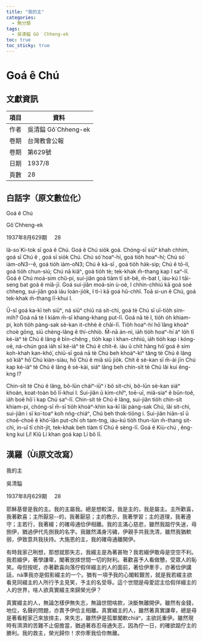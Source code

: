 ```yaml
---
title: "我的主"
categories:
  - 無分類
tags:
  - 吳清鎰 Gô͘ Chheng-ek
toc: true
toc_sticky: true
---
```


# Goá ê Chú

## 文獻資訊

| 項目 | 資料 |
|---|---|
| 作者 | 吳清鎰 Gô͘ Chheng-ek |
| 卷期 | 台灣教會公報 |
| 卷期 | 第629號 |
| 日期 | 1937/8 |
| 頁數 | 28 |

## 白話字（原文數位化）

Goá ê Chú

Gô͘ Chheng-ek

1937年8月629期     28

Iâ-so͘ Ki-tok sī goá ê Chú. Goá ê Chú sio̍k goá. Chóng-sī siūⁿ khah chhim, goá sī Chú ê , goá sī sio̍k Chú. Chú só͘ hoaⁿ-hí, goá tio̍h hoaⁿ-hí; Chú só͘ iàm-o͘N3--ê, goá tio̍h iàm-o͘N3; Chú ê kà-sī , goá tio̍h ha̍k-si̍p; Chú ê tō-lí, goá tio̍h chun-siú; Chú nā kiâⁿ, goá tio̍h tè; tek-khak m̄-thang kap I saⁿ-lī. Goá ê Chú moá-sim chû-pi, sui-jiân goá tiàm tī sit-bê, m̄-bat I, iáu-kú I tāi-seng bat goá ê miâ-jī. Goá sui-jiân moá-sin ù-oè, I chhin-chhiú kā goá soé chheng, sui-jiân goá iáu loán-jio̍k, I tì-ì kā goá hû-chhî. Toā si-un ê Chú, goá tek-khak m̄-thang lī-khui I.

Ū-sî goá ka-kī teh siūⁿ, ná siūⁿ chiū ná sit-chì, goá tè Chú sī uī-tio̍h sím-mi̍h? Goá nā tè I kiám m̄-sī khang-khang put-lī. Goá nā tè I, tio̍h o̍h khiam-pi, koh tio̍h pàng-sak sè-kan it-chhè ê châi-lī. Tio̍h hoaⁿ-hí hō͘ lâng khoàⁿ choè gōng, siū chèng-lâng ê thí-chhiò. M̄-nā án-ni, ia̍h tio̍h hoaⁿ-hí àⁿ lo̍h tī ké-iàⁿ tè Chú ê lâng ê bīn-chêng , tio̍h kap i khan-chhiú, ia̍h tio̍h kap i kóng-oē, ná-chún goá ia̍h sī ké-iáⁿ tè Chú ê chi̍t-ê. iáu ū chi̍t hāng hō͘ goá ê sim koh-khah kan-khó͘, chiū-sī goá nā tè Chú beh khoàⁿ-kìⁿ tâng tè Chú ê lâng só͘ kiâⁿ hō͘ Chú kiàn-siàu, hō͘ Chú ê miâ siū jio̍k. Chit ê sè-kan sī m̄-ài jīn Chú kap ké-iàⁿ tè Chú ê lâng ê sè-kài, siáⁿ lâng beh chin-si̍t tè Chú lâi kui êng-kng I?

Chin-si̍t tè Chú ê lâng, bô-lūn cháiⁿ-iūⁿ i bô sit-chì, bô-lūn sè-kan siáⁿ khoán, koat-toàn bô lī-khui I. Sui-jiân ū kim-chîⁿ, toē-uī, miâ-siaⁿ ê būn-toê, ia̍h boē hō͘ i kap Chú saⁿ-lī. Chin-si̍t tè Chú ê lâng, sui-jiân tio̍h chin-si̍t khiam-pi, chóng-sī m̄-sī tio̍h khoàⁿ-khin ka-kī lâi pàng-sak Chú, lâi sit-chì, sui-jiân i sī ko͘-toaⁿ koh nńg-chiáⁿ, Chú beh thok-tiōng i. Sui-jiân hiān-sî ū choē-choē ê khó͘-lān put-chí oh tam-tng, iáu-kú tio̍h thun-lún m̄-thang sit-chì, in-uī tī chi̍t-ji̍t, tek-khak beh tiàm tī Chú ê sèng-lī. Goá ê Kiù-chú , êng-kng kui Lí! Kiû Lí khan goá kap Lí bô lī.

## 漢羅（Ùi原文改寫）

我的主

吳清鎰

1937年8月629期     28

耶穌基督是我的主。我的主屬我。總是想較深，我是主的，我是屬主。主所歡喜，我著歡喜；主所厭惡--的，我著厭惡；主的教示，我著學習；主的道理，我著遵守；主若行，我著綴；的確毋通佮伊相離。我的主滿心慈悲，雖然我踮佇失迷，毋捌伊，猶過伊代先捌我的名字。我雖然滿身污穢，伊親手共我洗清，雖然我猶軟弱，伊致意共我扶持。大施恩的主，我的確毋通離開伊。

有時我家己咧想，那想就那失志，我綴主是為著甚物？我若綴伊敢毋是空空不利。我若綴伊，著學謙卑，閣著放拺世間一切的財利。著歡喜予人看做戇，受眾人的恥笑。毋但按呢，亦著歡喜向落佇假佯綴主的人的面前，著佮伊牽手，亦著佮伊講話，ná準我亦是假影綴主的一个。猶有一項予我的心閣較艱苦，就是我若綴主欲看見同綴主的人所行予主見笑，予主的名受辱。這个世間是毋愛認主佮假佯綴主的人的世界，啥人欲真實綴主來歸榮光伊？

真實綴主的人，無論怎樣伊無失志，無論世間啥款，決斷無離開伊。雖然有金錢，地位，名聲的問題，亦賣予伊佮主相離。真實綴主的人，雖然著真實謙卑，總是毋是著看輕家己來放拺主，來失志，雖然伊是孤單閣軟chiáⁿ，主欲託重伊。雖然現時有濟濟的苦難不止僫擔當，猶過著吞忍毋通失志，因為佇一日，的確欲踮佇主的勝利。我的救主，榮光歸你！求你牽我佮你無離。
